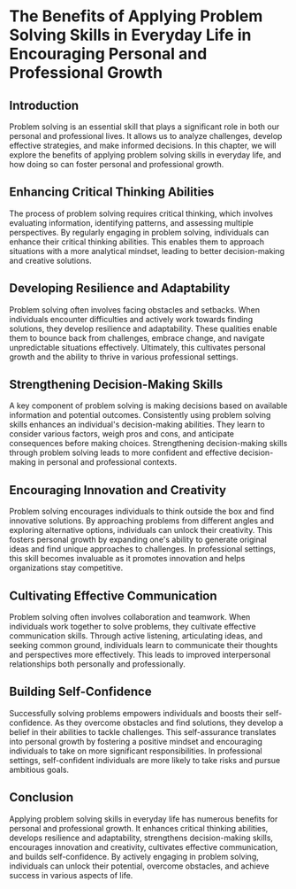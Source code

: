 # The Benefits of Applying Problem Solving Skills in Everyday Life in Encouraging Personal and Professional Growth

## Introduction

Problem solving is an essential skill that plays a significant role in both our personal and professional lives. It allows us to analyze challenges, develop effective strategies, and make informed decisions. In this chapter, we will explore the benefits of applying problem solving skills in everyday life, and how doing so can foster personal and professional growth.

## Enhancing Critical Thinking Abilities

The process of problem solving requires critical thinking, which involves evaluating information, identifying patterns, and assessing multiple perspectives. By regularly engaging in problem solving, individuals can enhance their critical thinking abilities. This enables them to approach situations with a more analytical mindset, leading to better decision-making and creative solutions.

## Developing Resilience and Adaptability

Problem solving often involves facing obstacles and setbacks. When individuals encounter difficulties and actively work towards finding solutions, they develop resilience and adaptability. These qualities enable them to bounce back from challenges, embrace change, and navigate unpredictable situations effectively. Ultimately, this cultivates personal growth and the ability to thrive in various professional settings.

## Strengthening Decision-Making Skills

A key component of problem solving is making decisions based on available information and potential outcomes. Consistently using problem solving skills enhances an individual's decision-making abilities. They learn to consider various factors, weigh pros and cons, and anticipate consequences before making choices. Strengthening decision-making skills through problem solving leads to more confident and effective decision-making in personal and professional contexts.

## Encouraging Innovation and Creativity

Problem solving encourages individuals to think outside the box and find innovative solutions. By approaching problems from different angles and exploring alternative options, individuals can unlock their creativity. This fosters personal growth by expanding one's ability to generate original ideas and find unique approaches to challenges. In professional settings, this skill becomes invaluable as it promotes innovation and helps organizations stay competitive.

## Cultivating Effective Communication

Problem solving often involves collaboration and teamwork. When individuals work together to solve problems, they cultivate effective communication skills. Through active listening, articulating ideas, and seeking common ground, individuals learn to communicate their thoughts and perspectives more effectively. This leads to improved interpersonal relationships both personally and professionally.

## Building Self-Confidence

Successfully solving problems empowers individuals and boosts their self-confidence. As they overcome obstacles and find solutions, they develop a belief in their abilities to tackle challenges. This self-assurance translates into personal growth by fostering a positive mindset and encouraging individuals to take on more significant responsibilities. In professional settings, self-confident individuals are more likely to take risks and pursue ambitious goals.

## Conclusion

Applying problem solving skills in everyday life has numerous benefits for personal and professional growth. It enhances critical thinking abilities, develops resilience and adaptability, strengthens decision-making skills, encourages innovation and creativity, cultivates effective communication, and builds self-confidence. By actively engaging in problem solving, individuals can unlock their potential, overcome obstacles, and achieve success in various aspects of life.

